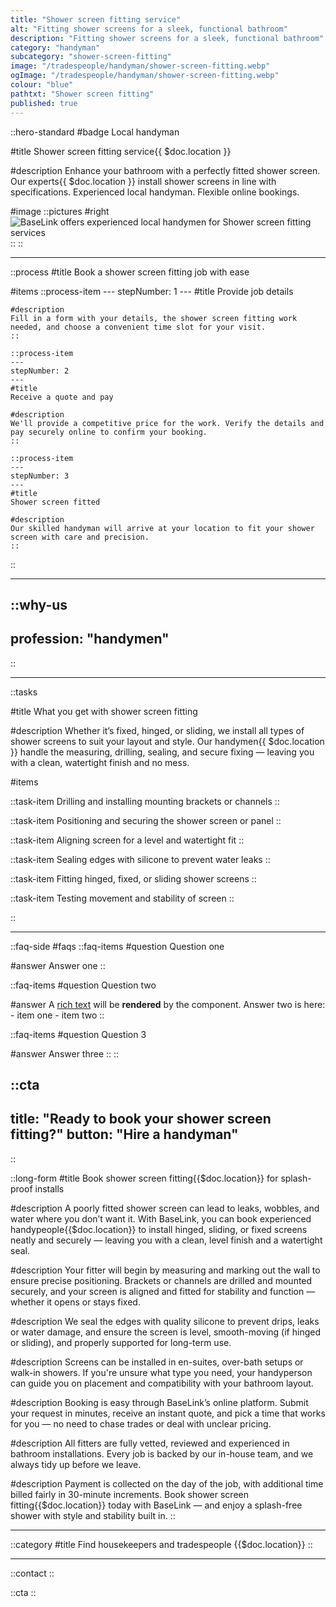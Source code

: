 ```yaml
---
title: "Shower screen fitting service"
alt: "Fitting shower screens for a sleek, functional bathroom"
description: "Fitting shower screens for a sleek, functional bathroom"
category: "handyman"
subcategory: "shower-screen-fitting"
image: "/tradespeople/handyman/shower-screen-fitting.webp"
ogImage: "/tradespeople/handyman/shower-screen-fitting.webp"
colour: "blue"
pathtxt: "Shower screen fitting"
published: true
---
```


::hero-standard
#badge
Local handyman

#title
Shower screen fitting service{{ $doc.location }}

#description
Enhance your bathroom with a perfectly fitted shower screen. Our experts{{ $doc.location }} install shower screens in line with specifications. Experienced local handyman. Flexible online bookings.

#image
    ::pictures
    #right
    ![BaseLink offers experienced local handymen for Shower screen fitting services](/tradespeople/handyman/shower-screen-fitting.webp)
    ::
::

---

::process
#title
Book a shower screen fitting job with ease

#items
    ::process-item
    ---
    stepNumber: 1
    ---
    #title
    Provide job details

    #description
    Fill in a form with your details, the shower screen fitting work needed, and choose a convenient time slot for your visit.
    ::
    
    ::process-item
    ---
    stepNumber: 2
    ---
    #title
    Receive a quote and pay

    #description
    We'll provide a competitive price for the work. Verify the details and pay securely online to confirm your booking.
    ::

    ::process-item
    ---
    stepNumber: 3
    ---
    #title
    Shower screen fitted

    #description
    Our skilled handyman will arrive at your location to fit your shower screen with care and precision.
    ::
::

---

::why-us
---
profession: "handymen"
---
::

---

::tasks

#title
What you get with shower screen fitting

#description
Whether it’s fixed, hinged, or sliding, we install all types of shower screens to suit your layout and style. Our handymen{{ $doc.location }} handle the measuring, drilling, sealing, and secure fixing — leaving you with a clean, watertight finish and no mess.

#items

  ::task-item
  Drilling and installing mounting brackets or channels
  ::

  ::task-item
  Positioning and securing the shower screen or panel
  ::

  ::task-item
  Aligning screen for a level and watertight fit
  ::

  ::task-item
  Sealing edges with silicone to prevent water leaks
  ::

  ::task-item
  Fitting hinged, fixed, or sliding shower screens
  ::

  ::task-item
  Testing movement and stability of screen
  ::

::

---

::faq-side
#faqs
  ::faq-items
  #question
  Question one

  #answer
  Answer one
  ::

  ::faq-items
  #question
  Question two

  #answer
  A [rich text](/services/commercial-cleaning) will be **rendered** by the component.
  Answer two is here:
    - item one
    - item two
  ::

  ::faq-items
  #question
  Question 3

  #answer
  Answer three
  ::
::

::cta
---
title: "Ready to book your shower screen fitting?"
button: "Hire a handyman"
---
::

::long-form
#title
Book shower screen fitting{{$doc.location}} for splash-proof installs

#description
A poorly fitted shower screen can lead to leaks, wobbles, and water where you don’t want it. With BaseLink, you can book experienced handypeople{{$doc.location}} to install hinged, sliding, or fixed screens neatly and securely — leaving you with a clean, level finish and a watertight seal.

#description
Your fitter will begin by measuring and marking out the wall to ensure precise positioning. Brackets or channels are drilled and mounted securely, and your screen is aligned and fitted for stability and function — whether it opens or stays fixed.

#description
We seal the edges with quality silicone to prevent drips, leaks or water damage, and ensure the screen is level, smooth-moving (if hinged or sliding), and properly supported for long-term use.

#description
Screens can be installed in en-suites, over-bath setups or walk-in showers. If you're unsure what type you need, your handyperson can guide you on placement and compatibility with your bathroom layout.

#description
Booking is easy through BaseLink’s online platform. Submit your request in minutes, receive an instant quote, and pick a time that works for you — no need to chase trades or deal with unclear pricing.

#description
All fitters are fully vetted, reviewed and experienced in bathroom installations. Every job is backed by our in-house team, and we always tidy up before we leave.

#description
Payment is collected on the day of the job, with additional time billed fairly in 30-minute increments. Book shower screen fitting{{$doc.location}} today with BaseLink — and enjoy a splash-free shower with style and stability built in.
::

---

::category
#title
Find housekeepers and tradespeople {{$doc.location}}
::

---

::contact
::

::cta
::